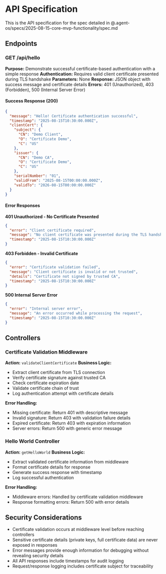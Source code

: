 # API Specification

This is the API specification for the spec detailed in @.agent-os/specs/2025-08-15-core-mvp-functionality/spec.md

## Endpoints

### GET /api/hello

**Purpose:** Demonstrate successful certificate-based authentication with a simple response
**Authentication:** Requires valid client certificate presented during TLS handshake
**Parameters:** None
**Response:** JSON object with success message and certificate details
**Errors:** 401 (Unauthorized), 403 (Forbidden), 500 (Internal Server Error)

#### Success Response (200)
```json
{
  "message": "Hello! Certificate authentication successful",
  "timestamp": "2025-08-15T10:30:00.000Z",
  "clientCert": {
    "subject": {
      "CN": "Demo Client",
      "O": "Certificate Demo",
      "C": "US"
    },
    "issuer": {
      "CN": "Demo CA",
      "O": "Certificate Demo",
      "C": "US"
    },
    "serialNumber": "01",
    "validFrom": "2025-08-15T00:00:00.000Z",
    "validTo": "2026-08-15T00:00:00.000Z"
  }
}
```

#### Error Responses

**401 Unauthorized - No Certificate Presented**
```json
{
  "error": "Client certificate required",
  "message": "No client certificate was presented during the TLS handshake",
  "timestamp": "2025-08-15T10:30:00.000Z"
}
```

**403 Forbidden - Invalid Certificate**
```json
{
  "error": "Certificate validation failed",
  "message": "Client certificate is invalid or not trusted",
  "details": "Certificate not signed by trusted CA",
  "timestamp": "2025-08-15T10:30:00.000Z"
}
```

**500 Internal Server Error**
```json
{
  "error": "Internal server error",
  "message": "An error occurred while processing the request",
  "timestamp": "2025-08-15T10:30:00.000Z"
}
```

## Controllers

### Certificate Validation Middleware

**Action:** `validateClientCertificate`
**Business Logic:** 
- Extract client certificate from TLS connection
- Verify certificate signature against trusted CA
- Check certificate expiration date
- Validate certificate chain of trust
- Log authentication attempt with certificate details

**Error Handling:**
- Missing certificate: Return 401 with descriptive message
- Invalid signature: Return 403 with validation failure details
- Expired certificate: Return 403 with expiration information
- Server errors: Return 500 with generic error message

### Hello World Controller

**Action:** `getHelloWorld`
**Business Logic:**
- Extract validated certificate information from middleware
- Format certificate details for response
- Generate success response with timestamp
- Log successful authentication

**Error Handling:**
- Middleware errors: Handled by certificate validation middleware
- Response formatting errors: Return 500 with error details

## Security Considerations

- Certificate validation occurs at middleware level before reaching controllers
- Sensitive certificate details (private keys, full certificate data) are never exposed in responses
- Error messages provide enough information for debugging without revealing security details
- All API responses include timestamps for audit logging
- Request/response logging includes certificate subject for traceability
